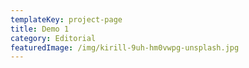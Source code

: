 ```yaml
---
templateKey: project-page
title: Demo 1
category: Editorial
featuredImage: /img/kirill-9uh-hm0vwpg-unsplash.jpg
---
```

